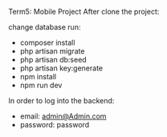 Term5: Mobile Project
After clone the project:

change database
run:
-   composer install
-   php artisan migrate
-   php artisan db:seed
-   php artisan key:generate
-   npm install
-   npm run dev

In order to log into the backend:
-   email: admin@Admin.com
-   password: password
